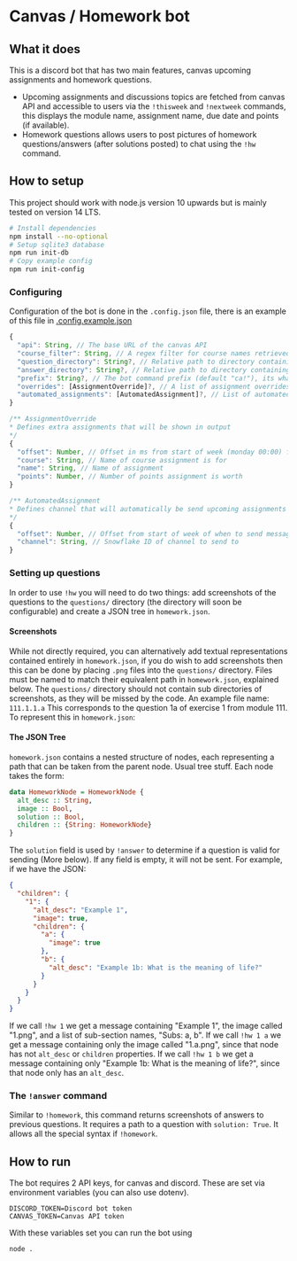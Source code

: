 # Canvas / Homework bot

## What it does
This is a discord bot that has two main features, canvas upcoming assignments and homework questions.
- Upcoming assignments and discussions topics are fetched from canvas API and accessible to users via the `!thisweek` and `!nextweek` commands, this displays the module name, assignment name, due date and points (if available).
- Homework questions allows users to post pictures of homework questions/answers (after solutions posted) to chat using the `!hw` command.

## How to setup
This project should work with node.js version 10 upwards but is mainly tested on version 14 LTS.

```bash
# Install dependencies
npm install --no-optional
# Setup sqlite3 database
npm run init-db
# Copy example config
npm run init-config
```

### Configuring
Configuration of the bot is done in the `.config.json` file, there is an example of this file in [.config.example.json](./.config.example.json)
```javascript
{
  "api": String, // The base URL of the canvas API
  "course_filter": String, // A regex filter for course names retrieved from /courses
  "question_directory": String?, // Relative path to directory containing questions
  "answer_directory": String?, // Relative path to directory containing answers
  "prefix": String?, // The bot command prefix (default "ca!"), its what is put before commands e.g. "ca!help"
  "overrides": [AssignmentOverride]?, // A list of assignment overrides
  "automated_assignments": [AutomatedAssignment]?, // List of automated assignment channels
}
```
```javascript
/** AssignmentOverride
* Defines extra assignments that will be shown in output
*/
{
  "offset": Number, // Offset in ms from start of week (monday 00:00) for when assignment is due (ms)
  "course": String, // Name of course assignment is for
  "name": String, // Name of assignment
  "points": Number, // Number of points assignment is worth
}
```
```javascript
/** AutomatedAssignment
* Defines channel that will automatically be send upcoming assignments
*/
{
  "offset": Number, // Offset from start of week of when to send message (ms)
  "channel": String, // Snowflake ID of channel to send to
}
```

### Setting up questions
In order to use `!hw` you will need to do two things: add screenshots of the questions to the `questions/` directory (the directory will soon be configurable) and create a JSON tree in `homework.json`.

#### Screenshots
While not directly required, you can alternatively add textual representations contained entirely in `homework.json`, if you do wish to add screenshots then this can be done by placing `.png` files into the `questions/` directory. Files must be named to match their equivalent path in `homework.json`, explained below. The `questions/` directory should not contain sub directories of screenshots, as they will be missed by the code. An example file name:
`111.1.1.a`
This corresponds to the question 1a of exercise 1 from module 111. To represent this in `homework.json`:

#### The JSON Tree
`homework.json` contains a nested structure of nodes, each representing a path that can be taken from the parent node. Usual tree stuff. Each node takes the form:
```haskell
data HomeworkNode = HomeworkNode {
  alt_desc :: String,
  image :: Bool,
  solution :: Bool,
  children :: {String: HomeworkNode}
}
```
The `solution` field is used by `!answer` to determine if a question is valid for sending (More below). If any field is empty, it will not be sent. For example, if we have the JSON:
```json
{
  "children": {
    "1": {
      "alt_desc": "Example 1",
      "image": true,
      "children": {
        "a": {
          "image": true
        },
        "b": {
          "alt_desc": "Example 1b: What is the meaning of life?"
        }
      }
    }
  }
}
 ```
If we call `!hw 1` we get a message containing "Example 1", the image called "1.png", and a list of sub-section names, "Subs: a, b".
If we call `!hw 1 a` we get a message containing only the image called "1.a.png", since that node has not `alt_desc` or `children` properties.
If we call `!hw 1 b` we get a message containing only "Example 1b: What is the meaning of life?", since that node only has an `alt_desc`.

### The `!answer` command
Similar to `!homework`, this command returns screenshots of answers to previous questions. It requires a path to a question with `solution: True`. It allows all the special syntax if `!homework`. 

## How to run
The bot requires 2 API keys, for canvas and discord. These are set via environment variables (you can also use dotenv).
```
DISCORD_TOKEN=Discord bot token
CANVAS_TOKEN=Canvas API token
```
With these variables set you can run the bot using
```bash
node .
```
